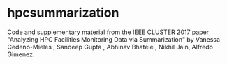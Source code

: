 # hpcsummarization
Code and supplementary material from the IEEE CLUSTER 2017 paper "Analyzing HPC Facilities Monitoring Data via Summarization" by Vanessa Cedeno-Mieles , Sandeep Gupta , Abhinav Bhatele , Nikhil Jain, Alfredo Gimenez.
